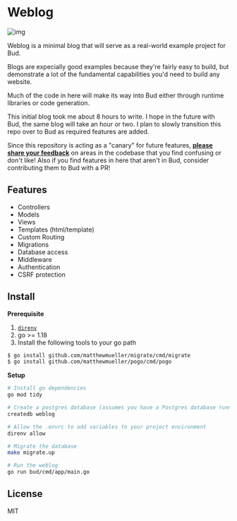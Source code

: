 # Weblog

![img](https://cln.sh/wugjnghoVh5ytuqq8xXn/download)

Weblog is a minimal blog that will serve as a real-world example project for Bud.

Blogs are expecially good examples because they're fairly easy to build, but demonstrate a lot of the fundamental capabilities you'd need to build any website.

Much of the code in here will make its way into Bud either through runtime libraries or code generation.

This initial blog took me about 8 hours to write. I hope in the future with Bud, the same blog will take an hour or two. I plan to slowly transition this repo over to Bud as required features are added.

Since this repository is acting as a "canary" for future features, **[please share your feedback](https://github.com/livebud/weblog/issues/new)** on areas in the codebase that you find confusing or don't like! Also if you find features in here that aren't in Bud, consider contributing them to Bud with a PR!

## Features

- Controllers
- Models
- Views
- Templates (html/template)
- Custom Routing
- Migrations
- Database access
- Middleware
- Authentication
- CSRF protection

## Install

**Prerequisite**

1. [`direnv`](https://direnv.net/docs/installation.html)
2. go >= 1.18
3. Install the following tools to your go path

```sh
$ go install github.com/matthewmueller/migrate/cmd/migrate
$ go install github.com/matthewmueller/pogo/cmd/pogo
```

**Setup**

```sh
# Install go dependencies
go mod tidy

# Create a postgres database (assumes you have a Postgres database running)
createdb weblog

# Allow the .envrc to add variables to your project environment
direnv allow

# Migrate the database
make migrate.up

# Run the weblog
go run bud/cmd/app/main.go
```

## License

MIT
